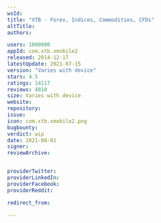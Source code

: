 ```yaml
---
wsId: 
title: "XTB - Forex, Indices, Commodities, CFDs"
altTitle: 
authors:

users: 1000000
appId: com.xtb.xmobile2
released: 2014-12-17
latestUpdate: 2021-07-15
version: "Varies with device"
stars: 4.5
ratings: 14117
reviews: 4810
size: Varies with device
website: 
repository: 
issue: 
icon: com.xtb.xmobile2.png
bugbounty: 
verdict: wip
date: 2021-08-01
signer: 
reviewArchive:


providerTwitter: 
providerLinkedIn: 
providerFacebook: 
providerReddit: 

redirect_from:

---
```



